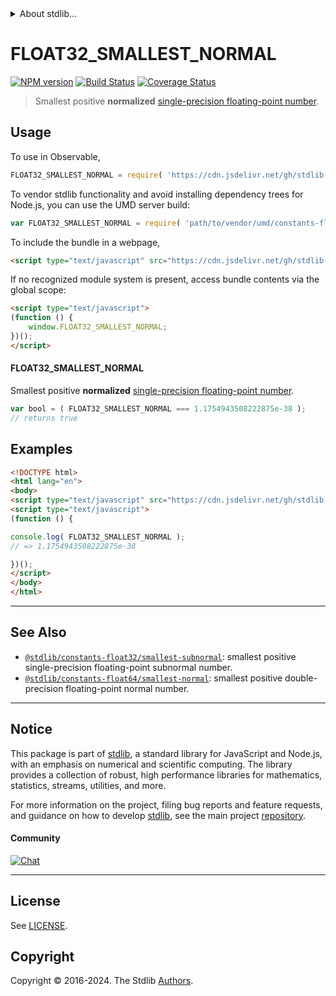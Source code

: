 <!--

@license Apache-2.0

Copyright (c) 2018 The Stdlib Authors.

Licensed under the Apache License, Version 2.0 (the "License");
you may not use this file except in compliance with the License.
You may obtain a copy of the License at

   http://www.apache.org/licenses/LICENSE-2.0

Unless required by applicable law or agreed to in writing, software
distributed under the License is distributed on an "AS IS" BASIS,
WITHOUT WARRANTIES OR CONDITIONS OF ANY KIND, either express or implied.
See the License for the specific language governing permissions and
limitations under the License.

-->


<details>
  <summary>
    About stdlib...
  </summary>
  <p>We believe in a future in which the web is a preferred environment for numerical computation. To help realize this future, we've built stdlib. stdlib is a standard library, with an emphasis on numerical and scientific computation, written in JavaScript (and C) for execution in browsers and in Node.js.</p>
  <p>The library is fully decomposable, being architected in such a way that you can swap out and mix and match APIs and functionality to cater to your exact preferences and use cases.</p>
  <p>When you use stdlib, you can be absolutely certain that you are using the most thorough, rigorous, well-written, studied, documented, tested, measured, and high-quality code out there.</p>
  <p>To join us in bringing numerical computing to the web, get started by checking us out on <a href="https://github.com/stdlib-js/stdlib">GitHub</a>, and please consider <a href="https://opencollective.com/stdlib">financially supporting stdlib</a>. We greatly appreciate your continued support!</p>
</details>

# FLOAT32_SMALLEST_NORMAL

[![NPM version][npm-image]][npm-url] [![Build Status][test-image]][test-url] [![Coverage Status][coverage-image]][coverage-url] <!-- [![dependencies][dependencies-image]][dependencies-url] -->

> Smallest positive **normalized** [single-precision floating-point number][ieee754].



<section class="usage">

## Usage

To use in Observable,

```javascript
FLOAT32_SMALLEST_NORMAL = require( 'https://cdn.jsdelivr.net/gh/stdlib-js/constants-float32-smallest-normal@umd/browser.js' )
```

To vendor stdlib functionality and avoid installing dependency trees for Node.js, you can use the UMD server build:

```javascript
var FLOAT32_SMALLEST_NORMAL = require( 'path/to/vendor/umd/constants-float32-smallest-normal/index.js' )
```

To include the bundle in a webpage,

```html
<script type="text/javascript" src="https://cdn.jsdelivr.net/gh/stdlib-js/constants-float32-smallest-normal@umd/browser.js"></script>
```

If no recognized module system is present, access bundle contents via the global scope:

```html
<script type="text/javascript">
(function () {
    window.FLOAT32_SMALLEST_NORMAL;
})();
</script>
```

#### FLOAT32_SMALLEST_NORMAL

Smallest positive **normalized** [single-precision floating-point number][ieee754].

```javascript
var bool = ( FLOAT32_SMALLEST_NORMAL === 1.1754943508222875e-38 );
// returns true
```

</section>

<!-- /.usage -->

<section class="examples">

## Examples

<!-- TODO: better example -->

<!-- eslint no-undef: "error" -->

```html
<!DOCTYPE html>
<html lang="en">
<body>
<script type="text/javascript" src="https://cdn.jsdelivr.net/gh/stdlib-js/constants-float32-smallest-normal@umd/browser.js"></script>
<script type="text/javascript">
(function () {

console.log( FLOAT32_SMALLEST_NORMAL );
// => 1.1754943508222875e-38

})();
</script>
</body>
</html>
```

</section>

<!-- /.examples -->

<!-- C interface documentation. -->



<!-- Section for related `stdlib` packages. Do not manually edit this section, as it is automatically populated. -->

<section class="related">

* * *

## See Also

-   <span class="package-name">[`@stdlib/constants-float32/smallest-subnormal`][@stdlib/constants/float32/smallest-subnormal]</span><span class="delimiter">: </span><span class="description">smallest positive single-precision floating-point subnormal number.</span>
-   <span class="package-name">[`@stdlib/constants-float64/smallest-normal`][@stdlib/constants/float64/smallest-normal]</span><span class="delimiter">: </span><span class="description">smallest positive double-precision floating-point normal number.</span>

</section>

<!-- /.related -->

<!-- Section for all links. Make sure to keep an empty line after the `section` element and another before the `/section` close. -->


<section class="main-repo" >

* * *

## Notice

This package is part of [stdlib][stdlib], a standard library for JavaScript and Node.js, with an emphasis on numerical and scientific computing. The library provides a collection of robust, high performance libraries for mathematics, statistics, streams, utilities, and more.

For more information on the project, filing bug reports and feature requests, and guidance on how to develop [stdlib][stdlib], see the main project [repository][stdlib].

#### Community

[![Chat][chat-image]][chat-url]

---

## License

See [LICENSE][stdlib-license].


## Copyright

Copyright &copy; 2016-2024. The Stdlib [Authors][stdlib-authors].

</section>

<!-- /.stdlib -->

<!-- Section for all links. Make sure to keep an empty line after the `section` element and another before the `/section` close. -->

<section class="links">

[npm-image]: http://img.shields.io/npm/v/@stdlib/constants-float32-smallest-normal.svg
[npm-url]: https://npmjs.org/package/@stdlib/constants-float32-smallest-normal

[test-image]: https://github.com/stdlib-js/constants-float32-smallest-normal/actions/workflows/test.yml/badge.svg?branch=v0.2.2
[test-url]: https://github.com/stdlib-js/constants-float32-smallest-normal/actions/workflows/test.yml?query=branch:v0.2.2

[coverage-image]: https://img.shields.io/codecov/c/github/stdlib-js/constants-float32-smallest-normal/main.svg
[coverage-url]: https://codecov.io/github/stdlib-js/constants-float32-smallest-normal?branch=main

<!--

[dependencies-image]: https://img.shields.io/david/stdlib-js/constants-float32-smallest-normal.svg
[dependencies-url]: https://david-dm.org/stdlib-js/constants-float32-smallest-normal/main

-->

[chat-image]: https://img.shields.io/gitter/room/stdlib-js/stdlib.svg
[chat-url]: https://app.gitter.im/#/room/#stdlib-js_stdlib:gitter.im

[stdlib]: https://github.com/stdlib-js/stdlib

[stdlib-authors]: https://github.com/stdlib-js/stdlib/graphs/contributors

[umd]: https://github.com/umdjs/umd
[es-module]: https://developer.mozilla.org/en-US/docs/Web/JavaScript/Guide/Modules

[deno-url]: https://github.com/stdlib-js/constants-float32-smallest-normal/tree/deno
[deno-readme]: https://github.com/stdlib-js/constants-float32-smallest-normal/blob/deno/README.md
[umd-url]: https://github.com/stdlib-js/constants-float32-smallest-normal/tree/umd
[umd-readme]: https://github.com/stdlib-js/constants-float32-smallest-normal/blob/umd/README.md
[esm-url]: https://github.com/stdlib-js/constants-float32-smallest-normal/tree/esm
[esm-readme]: https://github.com/stdlib-js/constants-float32-smallest-normal/blob/esm/README.md
[branches-url]: https://github.com/stdlib-js/constants-float32-smallest-normal/blob/main/branches.md

[stdlib-license]: https://raw.githubusercontent.com/stdlib-js/constants-float32-smallest-normal/main/LICENSE

[ieee754]: https://en.wikipedia.org/wiki/IEEE_754-1985

<!-- <related-links> -->

[@stdlib/constants/float32/smallest-subnormal]: https://github.com/stdlib-js/constants-float32-smallest-subnormal/tree/umd

[@stdlib/constants/float64/smallest-normal]: https://github.com/stdlib-js/constants-float64-smallest-normal/tree/umd

<!-- </related-links> -->

</section>

<!-- /.links -->
